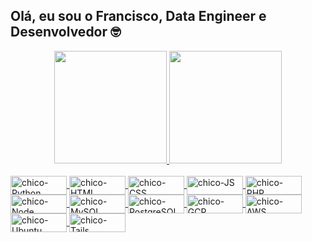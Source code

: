 ## Olá, eu sou o Francisco, Data Engineer e Desenvolvedor 🤓

<div align="center">
  <a href="https://github.com/sr-chico">
  <img height="180em" src="https://github-readme-stats.vercel.app/api?username=sr-chico&show_icons=true&theme=radical&include_all_commits=true&count_private=true"/>
  <img height="180em" src="https://github-readme-stats.vercel.app/api/top-langs/?username=sr-chico&layout=compact&langs_count=7&theme=radical"/>
</div>

  <div style="display: inline_block"><br>
  <img align="center" alt="chico-Python" height="30" width="90"  src="https://img.shields.io/badge/Python-3776AB?style=for-the-badge&logo=python&logoColor=white">
  <img align="center" alt="chico-HTML" height="30" width="90" src="https://img.shields.io/badge/HTML-239120?style=for-the-badge&logo=html5&logoColor=white">
  <img align="center" alt="chico-CSS" height="30" width="90" src="https://img.shields.io/badge/CSS-239120?&style=for-the-badge&logo=css3&logoColor=white">
  <img align="center" alt="chico-JS" height="30" width="90" src="https://img.shields.io/badge/JavaScript-F7DF1E?style=for-the-badge&logo=javascript&logoColor=black">
  <img align="center" alt="chico-PHP" height="30" width="90" src="https://img.shields.io/badge/PHP-777BB4?style=for-the-badge&logo=php&logoColor=white">
  <img align="center" alt="chico-Node" height="30" width="90" src="https://img.shields.io/badge/Node.js-43853D?style=for-the-badge&logo=node.js&logoColor=white">
  <img align="center" alt="chico-MySQL" height="30" width="90" src="https://img.shields.io/badge/MySQL-00000F?style=for-the-badge&logo=mysql&logoColor=white">
  <img align="center" alt="chico-PostgreSQL" height="30" width="90" src="https://img.shields.io/badge/PostgreSQL-316192?style=for-the-badge&logo=postgresql&logoColor=white">
  <img align="center" alt="chico-GCP" height="30" width="90" src="https://img.shields.io/badge/Google_Cloud-4285F4?style=for-the-badge&logo=google-cloud&logoColor=white">
  <img align="center" alt="chico-AWS" height="30" width="90" src="https://img.shields.io/badge/Amazon_AWS-232F3E?style=for-the-badge&logo=amazon-aws&logoColor=white">
    <img align="center" alt="chico-Ubuntu" height="30" width="90" src="https://img.shields.io/badge/Ubuntu-E95420?style=for-the-badge&logo=ubuntu&logoColor=white">
  <img align="center" alt="chico-Tails" height="30" width="90" src="https://img.shields.io/badge/Tails%20-56347C?&style=for-the-badge&logo=tails&logoColor=white">

</div>
  
